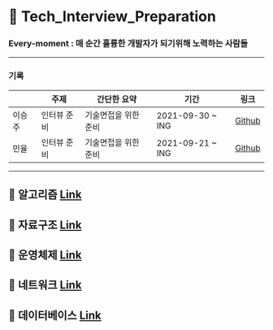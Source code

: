 # 🌠 Tech_Interview_Preparation 


### Every-moment  :  매 순간 훌륭한 개발자가 되기위해 노력하는 사람들 


---


### 기록
|  | 주제 | 간단한 요약 |  기간 |  링크 |
|-------|-------|----------------------|-------|-------|
|이승주 | 인터뷰 준비 | 기술면접을 위한 준비 | 2021-09-30 ~ ING  | <a href="https://github.com/inju2403">Github</a>|
| 민율  | 인터뷰 준비 | 기술면접을 위한 준비  | 2021-09-21 ~ ING  | <a href="https://github.com/minyul">Github</a> |    



---
  
## 🐼 알고리즘 [Link](https://github.com/every-moment/Tech_Interview_Preparation/tree/main/%EC%95%8C%EA%B3%A0%EB%A6%AC%EC%A6%98)      
  
## 🐼 자료구조 [Link](https://github.com/every-moment/Tech_Interview_Preparation/tree/main/%EC%9E%90%EB%A3%8C%EA%B5%AC%EC%A1%B0)      

## 🐼 운영체제 [Link](https://github.com/every-moment/Tech_Interview_Preparation/tree/main/%EC%9A%B4%EC%98%81%EC%B2%B4%EC%A0%9C)      

## 🐼 네트워크 [Link](https://github.com/every-moment/Tech_Interview_Preparation/tree/main/%EB%84%A4%ED%8A%B8%EC%9B%8C%ED%81%AC)    

## 🐼 데이터베이스 [Link](https://github.com/every-moment/Tech_Interview_Preparation/tree/main/%EB%8D%B0%EC%9D%B4%ED%84%B0%EB%B2%A0%EC%9D%B4%EC%8A%A4)  

